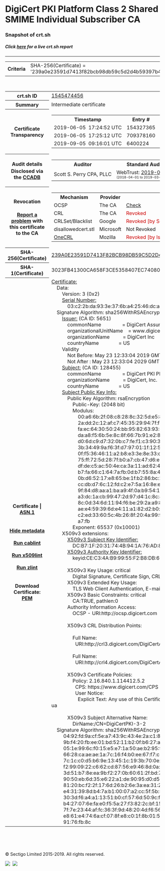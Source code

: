 # DigiCert PKI Platform Class 2 Shared SMIME Individual Subscriber CA
### Snapshot of crt.sh
##### Click [here](https://crt.sh/?q=239A0E23591D7413F82BCB98DB59C5D2D4B59397B4197515EF9AF3604396BADD) for a live crt.sh report

---
<!DOCTYPE HTML PUBLIC "-//W3C//DTD HTML 4.0 Transitional//EN">
<HTML>

<BODY>

<TABLE>
  <TR>
    <TH class="outer">Criteria</TH>
    <TD class="outer">SHA-256(Certificate) = '239a0e23591d7413f82bcb98db59c5d2d4b59397b4197515ef9af3604396badd'</TD>
  </TR>
</TABLE>
<BR>
<TABLE>
  <TR>
    <TH class="outer">crt.sh ID</TH>
    <TD class="outer"><A href="?id=1545474456">1545474456</A></TD>
  </TR>
  <TR>
    <TH class="outer">Summary</TH>
    <TD class="outer">Intermediate certificate</TD>
  </TR>
  <TR>
    <TH class="outer">Certificate<BR>Transparency</TH>
    <TD class="outer">
<TABLE class="options" style="margin-left:0px">
  <TR>
    <TH>Timestamp</TH>
    <TH>Entry #</TH>
    <TH>Log Operator</TH>
    <TH>Log URL</TH>
  </TR>
  <TR>
    <TD>2019-06-05&nbsp; <FONT class="small">17:24:52 UTC</FONT></TD>
    <TD>154327365</TD>
    <TD>Sectigo</TD>
    <TD>https://sabre.ct.comodo.com</TD>
  </TR>
  <TR>
    <TD>2019-06-05&nbsp; <FONT class="small">17:25:12 UTC</FONT></TD>
    <TD>709378160</TD>
    <TD>Google</TD>
    <TD>https://ct.googleapis.com/rocketeer</TD>
  </TR>
  <TR>
    <TD>2019-09-05&nbsp; <FONT class="small">09:16:01 UTC</FONT></TD>
    <TD>6400224</TD>
    <TD>Sectigo</TD>
    <TD>https://dodo.ct.comodo.com</TD>
  </TR>
</TABLE>
    </TD>
  </TR>
  <TR>
    <TH class="outer">Audit details<BR>
      <DIV class="small" style="padding-top:3px">Disclosed via the
        <A href="//ccadb-public.secure.force.com/mozilla/PublicAllIntermediateCerts" target="_blank">CCADB</A></DIV>
    </TH>
    <TD class="outer">
<TABLE class="options" style="margin-left:0px">
  <TR>
    <TH>Auditor</TH>
    <TH>Standard Audit</TH>
    <TH>BR Audit</TH>
    <TH>EV SSL Audit</TH>
    <TH>Documents</TH>
    <TH>CCADB</TH>
    <TH>Root Owner / Certificate</TH>
  </TR>
  <TR>
    <TD style="vertical-align:middle">Scott S. Perry CPA, PLLC</TD>
    <TD>WebTrust:
      <A href="https://www.cpacanada.ca/generichandlers/CPACHandler.ashx?attachmentid=230845" target="_blank">2019-06-25</A>
      <BR><FONT style="font-size:8pt">(2018-04-01 to 2019-03-31)</FONT></TD>
    <TD>WebTrust:
      <A href="https://www.cpacanada.ca/generichandlers/CPACHandler.ashx?attachmentid=230846" target="_blank">2019-06-25</A>
      <BR><FONT style="font-size:8pt">(2018-04-01 to 2019-03-31)</FONT></TD>
    <TD>WebTrust:
      <A href="https://www.cpacanada.ca/generichandlers/CPACHandler.ashx?attachmentid=230847" target="_blank">2019-06-25</A>
      <BR><FONT style="font-size:8pt">(2018-04-01 to 2019-03-31)</FONT></TD>
    <TD>
      <A href="https://content.digicert.com/wp-content/uploads/2019/04/DigiCert_CP_v418.pdf" target="blank">CP</A>
      <A href="https://content.digicert.com/wp-content/uploads/2019/04/DigiCert_CPS_v418.pdf" target="blank">CPS</A>
    </TD>
    <TD><A href="//ccadb.force.com/0011J00001Ocvr4QAB" target="_blank">0011J00001Ocvr4QAB</A></TD>
    <TD><A href="/?id=8559057">DigiCert</A></TD>
  </TR>
</TABLE>
    </TD>
  </TR>
  <TR>
    <TH class="outer">Revocation<BR><BR>
      <DIV class="small" style="padding-top:3px"><A href="?id=1545474456&opt=problemreporting">Report a problem</A> with<BR>this certificate to the CA</DIV></TH>
    <TD class="outer">
      <TABLE class="options" style="margin-left:0px">
        <TR>
          <TH>Mechanism</TH>
          <TH>Provider</TH>
          <TH>Status</TH>
          <TH>Revocation Date</TH>
          <TH>Last Observed in CRL</TH>
          <TH>Last Checked <SPAN style="color:#CC0000;vertical-align:middle;font-size:70%;font-weight:normal">(Error)</SPAN></TH>
        </TR>
        <TR>
          <TD>OCSP</TD>
          <TD>The CA</TD>
          <TD><A href="?id=1545474456&opt=ocsp">Check</A></TD>
          <TD><SPAN style="color:#888888">?</SPAN></TD>
          <TD><SPAN style="color:#888888">n/a</SPAN></TD>
          <TD><SPAN style="color:#888888">?</SPAN></TD>
        </TR>
        <TR>
          <TD>CRL</TD>
          <TD>The CA</TD>
          <TD><SPAN style="color:#CC0000">Revoked</SPAN></TD><TD>2019-06-14&nbsp; <FONT class="small">15:32:12 UTC</FONT></TD><TD>2019-12-03&nbsp; <FONT class="small">00:41:27 UTC</FONT></TD><TD>2019-12-04&nbsp; <FONT class="small">16:44:22 UTC</FONT></TD>
        </TR>
        <TR>
          <TD>CRLSet/Blacklist</TD>
          <TD>Google</TD>
          <TD><SPAN style="color:#CC0000">Revoked [by Serial Number]</SPAN></TD>
          <TD><SPAN style="color:#888888">n/a</SPAN></TD>
          <TD><SPAN style="color:#888888">n/a</SPAN></TD>
          <TD><SPAN style="color:#888888">n/a</SPAN></TD>
        </TR>
        <TR>
          <TD>disallowedcert.stl</TD>
          <TD>Microsoft</TD>
          <TD>Not Revoked</TD>
          <TD><SPAN style="color:#888888">n/a</SPAN></TD>
          <TD><SPAN style="color:#888888">n/a</SPAN></TD>
          <TD><SPAN style="color:#888888">n/a</SPAN></TD>
        </TR>
        <TR>
          <TD><A href="/mozilla-onecrl" target="_blank">OneCRL</A></TD>
          <TD>Mozilla</TD>
          <TD><SPAN style="color:#CC0000">Revoked [by Issuer Name, Serial Number]</SPAN></TD><TD><SPAN style="color:#888888">Unknown</SPAN></TD>
          <TD><SPAN style="color:#888888">n/a</SPAN></TD>
          <TD><SPAN style="color:#888888">n/a</SPAN></TD>
        </TR>
      </TABLE>
    </TD>
  </TR>
  <TR>
    <TH class="outer">SHA-256(Certificate)</TH>
    <TD class="outer"><A href="//censys.io/certificates/239a0e23591d7413f82bcb98db59c5d2d4b59397b4197515ef9af3604396badd">239A0E23591D7413F82BCB98DB59C5D2D4B59397B4197515EF9AF3604396BADD</A></TD>
  </TR>
  <TR>
    <TH class="outer">SHA-1(Certificate)</TH>
    <TD class="outer">3023FB41300CA658F3CE5358407EC740800D5B9F</TD>
  </TR>
  <TR>
    <TH class="outer">Certificate | <A href="?asn1=1545474456">ASN.1</A>
      <SPAN class="small"><BR>
      <BR><BR><A href="?id=1545474456&opt=nometadata">Hide metadata</A>
      <BR><BR><A href="?id=1545474456&opt=cablint">Run cablint</A>
      <BR><BR><A href="?id=1545474456&opt=x509lint">Run x509lint</A>
      <BR><BR><A href="?id=1545474456&opt=zlint">Run zlint</A>
      <BR><BR><BR>Download Certificate: <A href="?d=1545474456">PEM</A>
      </SPAN>
    </TH>
    <TD class="text"><A href="?d=1545474456">Certificate:</A><BR>&nbsp;&nbsp;&nbsp;&nbsp;Data:<BR>&nbsp;&nbsp;&nbsp;&nbsp;&nbsp;&nbsp;&nbsp;&nbsp;Version:&nbsp;3&nbsp;(0x2)<BR>&nbsp;&nbsp;&nbsp;&nbsp;&nbsp;&nbsp;&nbsp;&nbsp;<A href="?serial=03c22bda933e376ba42546dca50f5b18">Serial&nbsp;Number:</A><BR>&nbsp;&nbsp;&nbsp;&nbsp;&nbsp;&nbsp;&nbsp;&nbsp;&nbsp;&nbsp;&nbsp;&nbsp;03:c2:2b:da:93:3e:37:6b:a4:25:46:dc:a5:0f:5b:18<BR>&nbsp;&nbsp;&nbsp;&nbsp;Signature&nbsp;Algorithm:&nbsp;sha256WithRSAEncryption<BR>&nbsp;&nbsp;&nbsp;&nbsp;&nbsp;&nbsp;&nbsp;&nbsp;<A href="?caid=5651">Issuer:</A> <SPAN class="small">(CA ID: 5651)</SPAN><BR>&nbsp;&nbsp;&nbsp;&nbsp;&nbsp;&nbsp;&nbsp;&nbsp;&nbsp;&nbsp;&nbsp;&nbsp;commonName&nbsp;&nbsp;&nbsp;&nbsp;&nbsp;&nbsp;&nbsp;&nbsp;&nbsp;&nbsp;&nbsp;&nbsp;&nbsp;&nbsp;&nbsp;&nbsp;=&nbsp;DigiCert&nbsp;Assured&nbsp;ID&nbsp;Root&nbsp;G2<BR>&nbsp;&nbsp;&nbsp;&nbsp;&nbsp;&nbsp;&nbsp;&nbsp;&nbsp;&nbsp;&nbsp;&nbsp;organizationalUnitName&nbsp;&nbsp;&nbsp;&nbsp;=&nbsp;www.digicert.com<BR>&nbsp;&nbsp;&nbsp;&nbsp;&nbsp;&nbsp;&nbsp;&nbsp;&nbsp;&nbsp;&nbsp;&nbsp;organizationName&nbsp;&nbsp;&nbsp;&nbsp;&nbsp;&nbsp;&nbsp;&nbsp;&nbsp;&nbsp;=&nbsp;DigiCert&nbsp;Inc<BR>&nbsp;&nbsp;&nbsp;&nbsp;&nbsp;&nbsp;&nbsp;&nbsp;&nbsp;&nbsp;&nbsp;&nbsp;countryName&nbsp;&nbsp;&nbsp;&nbsp;&nbsp;&nbsp;&nbsp;&nbsp;&nbsp;&nbsp;&nbsp;&nbsp;&nbsp;&nbsp;&nbsp;=&nbsp;US<BR>&nbsp;&nbsp;&nbsp;&nbsp;&nbsp;&nbsp;&nbsp;&nbsp;Validity<BR>&nbsp;&nbsp;&nbsp;&nbsp;&nbsp;&nbsp;&nbsp;&nbsp;&nbsp;&nbsp;&nbsp;&nbsp;Not&nbsp;Before:&nbsp;May&nbsp;23&nbsp;12:33:04&nbsp;2019&nbsp;GMT<BR>&nbsp;&nbsp;&nbsp;&nbsp;&nbsp;&nbsp;&nbsp;&nbsp;&nbsp;&nbsp;&nbsp;&nbsp;Not&nbsp;After&nbsp;:&nbsp;May&nbsp;23&nbsp;12:33:04&nbsp;2029&nbsp;GMT<BR>&nbsp;&nbsp;&nbsp;&nbsp;&nbsp;&nbsp;&nbsp;&nbsp;<A href="?caid=128455">Subject:</A> <SPAN class="small">(CA ID: 128455)</SPAN><BR>&nbsp;&nbsp;&nbsp;&nbsp;&nbsp;&nbsp;&nbsp;&nbsp;&nbsp;&nbsp;&nbsp;&nbsp;commonName&nbsp;&nbsp;&nbsp;&nbsp;&nbsp;&nbsp;&nbsp;&nbsp;&nbsp;&nbsp;&nbsp;&nbsp;&nbsp;&nbsp;&nbsp;&nbsp;=&nbsp;DigiCert&nbsp;PKI&nbsp;Platform&nbsp;Class&nbsp;2&nbsp;Shared&nbsp;SMIME&nbsp;Individual&nbsp;Subscriber&nbsp;CA<BR>&nbsp;&nbsp;&nbsp;&nbsp;&nbsp;&nbsp;&nbsp;&nbsp;&nbsp;&nbsp;&nbsp;&nbsp;organizationName&nbsp;&nbsp;&nbsp;&nbsp;&nbsp;&nbsp;&nbsp;&nbsp;&nbsp;&nbsp;=&nbsp;DigiCert,&nbsp;Inc.<BR>&nbsp;&nbsp;&nbsp;&nbsp;&nbsp;&nbsp;&nbsp;&nbsp;&nbsp;&nbsp;&nbsp;&nbsp;countryName&nbsp;&nbsp;&nbsp;&nbsp;&nbsp;&nbsp;&nbsp;&nbsp;&nbsp;&nbsp;&nbsp;&nbsp;&nbsp;&nbsp;&nbsp;=&nbsp;US<BR>&nbsp;&nbsp;&nbsp;&nbsp;&nbsp;&nbsp;&nbsp;&nbsp;<A href="?spkisha256=c423ddfb8c0e720ed11c2885b7c427749423d254c6a59373660ab2318d32105c">Subject&nbsp;Public&nbsp;Key&nbsp;Info:</A><BR>&nbsp;&nbsp;&nbsp;&nbsp;&nbsp;&nbsp;&nbsp;&nbsp;&nbsp;&nbsp;&nbsp;&nbsp;Public&nbsp;Key&nbsp;Algorithm:&nbsp;rsaEncryption<BR>&nbsp;&nbsp;&nbsp;&nbsp;&nbsp;&nbsp;&nbsp;&nbsp;&nbsp;&nbsp;&nbsp;&nbsp;&nbsp;&nbsp;&nbsp;&nbsp;Public-Key:&nbsp;(2048&nbsp;bit)<BR>&nbsp;&nbsp;&nbsp;&nbsp;&nbsp;&nbsp;&nbsp;&nbsp;&nbsp;&nbsp;&nbsp;&nbsp;&nbsp;&nbsp;&nbsp;&nbsp;Modulus:<BR>&nbsp;&nbsp;&nbsp;&nbsp;&nbsp;&nbsp;&nbsp;&nbsp;&nbsp;&nbsp;&nbsp;&nbsp;&nbsp;&nbsp;&nbsp;&nbsp;&nbsp;&nbsp;&nbsp;&nbsp;00:a6:6b:2f:08:c8:28:8c:32:5d:e5:80:ba:3a:05:<BR>&nbsp;&nbsp;&nbsp;&nbsp;&nbsp;&nbsp;&nbsp;&nbsp;&nbsp;&nbsp;&nbsp;&nbsp;&nbsp;&nbsp;&nbsp;&nbsp;&nbsp;&nbsp;&nbsp;&nbsp;2a:dd:2c:12:af:c7:45:35:29:94:7f:f0:fc:ef:4b:<BR>&nbsp;&nbsp;&nbsp;&nbsp;&nbsp;&nbsp;&nbsp;&nbsp;&nbsp;&nbsp;&nbsp;&nbsp;&nbsp;&nbsp;&nbsp;&nbsp;&nbsp;&nbsp;&nbsp;&nbsp;fa:ec:64:30:50:24:bb:95:82:63:93:68:1c:54:ac:<BR>&nbsp;&nbsp;&nbsp;&nbsp;&nbsp;&nbsp;&nbsp;&nbsp;&nbsp;&nbsp;&nbsp;&nbsp;&nbsp;&nbsp;&nbsp;&nbsp;&nbsp;&nbsp;&nbsp;&nbsp;da:a8:f5:6b:5e:8c:8f:66:7b:91:e2:85:b1:ca:13:<BR>&nbsp;&nbsp;&nbsp;&nbsp;&nbsp;&nbsp;&nbsp;&nbsp;&nbsp;&nbsp;&nbsp;&nbsp;&nbsp;&nbsp;&nbsp;&nbsp;&nbsp;&nbsp;&nbsp;&nbsp;d0:6d:c9:d7:32:0b:c7:fe:f1:c3:90:39:7d:e1:3a:<BR>&nbsp;&nbsp;&nbsp;&nbsp;&nbsp;&nbsp;&nbsp;&nbsp;&nbsp;&nbsp;&nbsp;&nbsp;&nbsp;&nbsp;&nbsp;&nbsp;&nbsp;&nbsp;&nbsp;&nbsp;3b:34:49:9a:f6:3f:d7:97:01:1f:12:59:fd:29:fd:<BR>&nbsp;&nbsp;&nbsp;&nbsp;&nbsp;&nbsp;&nbsp;&nbsp;&nbsp;&nbsp;&nbsp;&nbsp;&nbsp;&nbsp;&nbsp;&nbsp;&nbsp;&nbsp;&nbsp;&nbsp;0f:f5:36:46:11:a2:b8:e3:3e:8e:33:d1:1a:2f:12:<BR>&nbsp;&nbsp;&nbsp;&nbsp;&nbsp;&nbsp;&nbsp;&nbsp;&nbsp;&nbsp;&nbsp;&nbsp;&nbsp;&nbsp;&nbsp;&nbsp;&nbsp;&nbsp;&nbsp;&nbsp;75:ff:72:5d:28:7f:b0:a7:cb:47:d6:eb:9b:4c:06:<BR>&nbsp;&nbsp;&nbsp;&nbsp;&nbsp;&nbsp;&nbsp;&nbsp;&nbsp;&nbsp;&nbsp;&nbsp;&nbsp;&nbsp;&nbsp;&nbsp;&nbsp;&nbsp;&nbsp;&nbsp;df:de:c5:ac:50:4e:ca:3a:11:ad:62:44:5f:54:f1:<BR>&nbsp;&nbsp;&nbsp;&nbsp;&nbsp;&nbsp;&nbsp;&nbsp;&nbsp;&nbsp;&nbsp;&nbsp;&nbsp;&nbsp;&nbsp;&nbsp;&nbsp;&nbsp;&nbsp;&nbsp;b7:fa:66:c1:64:7a:fb:0d:b7:55:8a:49:8f:57:fd:<BR>&nbsp;&nbsp;&nbsp;&nbsp;&nbsp;&nbsp;&nbsp;&nbsp;&nbsp;&nbsp;&nbsp;&nbsp;&nbsp;&nbsp;&nbsp;&nbsp;&nbsp;&nbsp;&nbsp;&nbsp;0b:d6:52:17:e8:65:be:1f:b2:86:bc:25:46:64:24:<BR>&nbsp;&nbsp;&nbsp;&nbsp;&nbsp;&nbsp;&nbsp;&nbsp;&nbsp;&nbsp;&nbsp;&nbsp;&nbsp;&nbsp;&nbsp;&nbsp;&nbsp;&nbsp;&nbsp;&nbsp;cc:db:d7:6c:12:fd:c2:e7:5a:16:8e:e4:6e:dc:a9:<BR>&nbsp;&nbsp;&nbsp;&nbsp;&nbsp;&nbsp;&nbsp;&nbsp;&nbsp;&nbsp;&nbsp;&nbsp;&nbsp;&nbsp;&nbsp;&nbsp;&nbsp;&nbsp;&nbsp;&nbsp;9f:84:d8:aa:a1:ba:a9:4f:0a:b9:54:18:53:55:b9:<BR>&nbsp;&nbsp;&nbsp;&nbsp;&nbsp;&nbsp;&nbsp;&nbsp;&nbsp;&nbsp;&nbsp;&nbsp;&nbsp;&nbsp;&nbsp;&nbsp;&nbsp;&nbsp;&nbsp;&nbsp;a3:dc:1a:cb:99:47:2d:97:d4:1c:8c:80:0e:15:20:<BR>&nbsp;&nbsp;&nbsp;&nbsp;&nbsp;&nbsp;&nbsp;&nbsp;&nbsp;&nbsp;&nbsp;&nbsp;&nbsp;&nbsp;&nbsp;&nbsp;&nbsp;&nbsp;&nbsp;&nbsp;8c:0d:34:6d:11:94:f6:be:29:2a:a9:8b:13:ba:44:<BR>&nbsp;&nbsp;&nbsp;&nbsp;&nbsp;&nbsp;&nbsp;&nbsp;&nbsp;&nbsp;&nbsp;&nbsp;&nbsp;&nbsp;&nbsp;&nbsp;&nbsp;&nbsp;&nbsp;&nbsp;ae:e4:59:39:6d:e4:11:a1:82:d2:b0:ec:c9:ee:0d:<BR>&nbsp;&nbsp;&nbsp;&nbsp;&nbsp;&nbsp;&nbsp;&nbsp;&nbsp;&nbsp;&nbsp;&nbsp;&nbsp;&nbsp;&nbsp;&nbsp;&nbsp;&nbsp;&nbsp;&nbsp;c2:ed:33:60:5c:4b:26:8f:20:4a:99:9d:aa:67:e6:<BR>&nbsp;&nbsp;&nbsp;&nbsp;&nbsp;&nbsp;&nbsp;&nbsp;&nbsp;&nbsp;&nbsp;&nbsp;&nbsp;&nbsp;&nbsp;&nbsp;&nbsp;&nbsp;&nbsp;&nbsp;a7:fb<BR>&nbsp;&nbsp;&nbsp;&nbsp;&nbsp;&nbsp;&nbsp;&nbsp;&nbsp;&nbsp;&nbsp;&nbsp;&nbsp;&nbsp;&nbsp;&nbsp;Exponent:&nbsp;65537&nbsp;(0x10001)<BR>&nbsp;&nbsp;&nbsp;&nbsp;&nbsp;&nbsp;&nbsp;&nbsp;X509v3&nbsp;extensions:<BR>&nbsp;&nbsp;&nbsp;&nbsp;&nbsp;&nbsp;&nbsp;&nbsp;&nbsp;&nbsp;&nbsp;&nbsp;<A href="?ski=dcb71f2031744b941a76ad8382adf8c6a3f0445f">X509v3&nbsp;Subject&nbsp;Key&nbsp;Identifier:</A><BR>&nbsp;&nbsp;&nbsp;&nbsp;&nbsp;&nbsp;&nbsp;&nbsp;&nbsp;&nbsp;&nbsp;&nbsp;&nbsp;&nbsp;&nbsp;&nbsp;DC:B7:1F:20:31:74:4B:94:1A:76:AD:83:82:AD:F8:C6:A3:F0:44:5F<BR>&nbsp;&nbsp;&nbsp;&nbsp;&nbsp;&nbsp;&nbsp;&nbsp;&nbsp;&nbsp;&nbsp;&nbsp;<A href="?ski=cec34ab99955f2b8db60bfa97ebd56b59736a7d6">X509v3&nbsp;Authority&nbsp;Key&nbsp;Identifier:</A><BR>&nbsp;&nbsp;&nbsp;&nbsp;&nbsp;&nbsp;&nbsp;&nbsp;&nbsp;&nbsp;&nbsp;&nbsp;&nbsp;&nbsp;&nbsp;&nbsp;keyid:CE:C3:4A:B9:99:55:F2:B8:DB:60:BF:A9:7E:BD:56:B5:97:36:A7:D6<BR><BR>&nbsp;&nbsp;&nbsp;&nbsp;&nbsp;&nbsp;&nbsp;&nbsp;&nbsp;&nbsp;&nbsp;&nbsp;X509v3&nbsp;Key&nbsp;Usage:&nbsp;critical<BR>&nbsp;&nbsp;&nbsp;&nbsp;&nbsp;&nbsp;&nbsp;&nbsp;&nbsp;&nbsp;&nbsp;&nbsp;&nbsp;&nbsp;&nbsp;&nbsp;Digital&nbsp;Signature,&nbsp;Certificate&nbsp;Sign,&nbsp;CRL&nbsp;Sign<BR>&nbsp;&nbsp;&nbsp;&nbsp;&nbsp;&nbsp;&nbsp;&nbsp;&nbsp;&nbsp;&nbsp;&nbsp;X509v3&nbsp;Extended&nbsp;Key&nbsp;Usage:&nbsp;<BR>&nbsp;&nbsp;&nbsp;&nbsp;&nbsp;&nbsp;&nbsp;&nbsp;&nbsp;&nbsp;&nbsp;&nbsp;&nbsp;&nbsp;&nbsp;&nbsp;TLS&nbsp;Web&nbsp;Client&nbsp;Authentication,&nbsp;E-mail&nbsp;Protection,&nbsp;Microsoft&nbsp;Encrypted&nbsp;File&nbsp;System,&nbsp;Microsoft&nbsp;Smartcardlogin,&nbsp;1.3.6.1.4.1.311.10.3.12,&nbsp;1.2.840.113583.1.1.5<BR>&nbsp;&nbsp;&nbsp;&nbsp;&nbsp;&nbsp;&nbsp;&nbsp;&nbsp;&nbsp;&nbsp;&nbsp;X509v3&nbsp;Basic&nbsp;Constraints:&nbsp;critical<BR>&nbsp;&nbsp;&nbsp;&nbsp;&nbsp;&nbsp;&nbsp;&nbsp;&nbsp;&nbsp;&nbsp;&nbsp;&nbsp;&nbsp;&nbsp;&nbsp;CA:TRUE,&nbsp;pathlen:0<BR>&nbsp;&nbsp;&nbsp;&nbsp;&nbsp;&nbsp;&nbsp;&nbsp;&nbsp;&nbsp;&nbsp;&nbsp;Authority&nbsp;Information&nbsp;Access:&nbsp;<BR>&nbsp;&nbsp;&nbsp;&nbsp;&nbsp;&nbsp;&nbsp;&nbsp;&nbsp;&nbsp;&nbsp;&nbsp;&nbsp;&nbsp;&nbsp;&nbsp;OCSP&nbsp;-&nbsp;URI:http://ocsp.digicert.com<BR><BR>&nbsp;&nbsp;&nbsp;&nbsp;&nbsp;&nbsp;&nbsp;&nbsp;&nbsp;&nbsp;&nbsp;&nbsp;X509v3&nbsp;CRL&nbsp;Distribution&nbsp;Points:&nbsp;<BR><BR>&nbsp;&nbsp;&nbsp;&nbsp;&nbsp;&nbsp;&nbsp;&nbsp;&nbsp;&nbsp;&nbsp;&nbsp;&nbsp;&nbsp;&nbsp;&nbsp;Full&nbsp;Name:<BR>&nbsp;&nbsp;&nbsp;&nbsp;&nbsp;&nbsp;&nbsp;&nbsp;&nbsp;&nbsp;&nbsp;&nbsp;&nbsp;&nbsp;&nbsp;&nbsp;&nbsp;&nbsp;URI:http://crl3.digicert.com/DigiCertAssuredIDRootG2.crl<BR><BR>&nbsp;&nbsp;&nbsp;&nbsp;&nbsp;&nbsp;&nbsp;&nbsp;&nbsp;&nbsp;&nbsp;&nbsp;&nbsp;&nbsp;&nbsp;&nbsp;Full&nbsp;Name:<BR>&nbsp;&nbsp;&nbsp;&nbsp;&nbsp;&nbsp;&nbsp;&nbsp;&nbsp;&nbsp;&nbsp;&nbsp;&nbsp;&nbsp;&nbsp;&nbsp;&nbsp;&nbsp;URI:http://crl4.digicert.com/DigiCertAssuredIDRootG2.crl<BR><BR>&nbsp;&nbsp;&nbsp;&nbsp;&nbsp;&nbsp;&nbsp;&nbsp;&nbsp;&nbsp;&nbsp;&nbsp;X509v3&nbsp;Certificate&nbsp;Policies:&nbsp;<BR>&nbsp;&nbsp;&nbsp;&nbsp;&nbsp;&nbsp;&nbsp;&nbsp;&nbsp;&nbsp;&nbsp;&nbsp;&nbsp;&nbsp;&nbsp;&nbsp;Policy:&nbsp;2.16.840.1.114412.5.2<BR>&nbsp;&nbsp;&nbsp;&nbsp;&nbsp;&nbsp;&nbsp;&nbsp;&nbsp;&nbsp;&nbsp;&nbsp;&nbsp;&nbsp;&nbsp;&nbsp;&nbsp;&nbsp;CPS:&nbsp;https://www.digicert.com/CPS<BR>&nbsp;&nbsp;&nbsp;&nbsp;&nbsp;&nbsp;&nbsp;&nbsp;&nbsp;&nbsp;&nbsp;&nbsp;&nbsp;&nbsp;&nbsp;&nbsp;&nbsp;&nbsp;User&nbsp;Notice:<BR>&nbsp;&nbsp;&nbsp;&nbsp;&nbsp;&nbsp;&nbsp;&nbsp;&nbsp;&nbsp;&nbsp;&nbsp;&nbsp;&nbsp;&nbsp;&nbsp;&nbsp;&nbsp;&nbsp;&nbsp;Explicit&nbsp;Text:&nbsp;Any&nbsp;use&nbsp;of&nbsp;this&nbsp;Certificate&nbsp;constitutes&nbsp;acceptance&nbsp;of&nbsp;the&nbsp;DigiCert&nbsp;CP/CPS&nbsp;and&nbsp;the&nbsp;Relying&nbsp;Party&nbsp;Agreement&nbsp;which&nbsp;limit&nbsp;liability&nbsp;and&nbsp;are&nbsp;incoporated&nbsp;herein&nbsp;by&nbsp;referenece.&nbsp;https://www.digicert.com/rpa-ua<BR><BR>&nbsp;&nbsp;&nbsp;&nbsp;&nbsp;&nbsp;&nbsp;&nbsp;&nbsp;&nbsp;&nbsp;&nbsp;X509v3&nbsp;Subject&nbsp;Alternative&nbsp;Name:&nbsp;<BR>&nbsp;&nbsp;&nbsp;&nbsp;&nbsp;&nbsp;&nbsp;&nbsp;&nbsp;&nbsp;&nbsp;&nbsp;&nbsp;&nbsp;&nbsp;&nbsp;DirName:/CN=DigiCertPKI-3-2<BR>&nbsp;&nbsp;&nbsp;&nbsp;Signature&nbsp;Algorithm:&nbsp;sha256WithRSAEncryption<BR>&nbsp;&nbsp;&nbsp;&nbsp;&nbsp;&nbsp;&nbsp;&nbsp;&nbsp;04:92:fd:9a:cf:5e:a7:43:9c:43:4e:2a:c1:8c:ab:5c:0e:dd:<BR>&nbsp;&nbsp;&nbsp;&nbsp;&nbsp;&nbsp;&nbsp;&nbsp;&nbsp;9b:f4:20:fb:ee:01:bd:52:11:b2:0f:b6:27:a6:03:b9:3f:3c:<BR>&nbsp;&nbsp;&nbsp;&nbsp;&nbsp;&nbsp;&nbsp;&nbsp;&nbsp;05:1e:99:6c:f0:15:e5:e7:1a:50:ae:b2:95:9e:82:cc:b9:49:<BR>&nbsp;&nbsp;&nbsp;&nbsp;&nbsp;&nbsp;&nbsp;&nbsp;&nbsp;66:28:ca:ae:ae:1a:7c:16:f4:b0:ee:67:f7:c6:95:71:3e:b3:<BR>&nbsp;&nbsp;&nbsp;&nbsp;&nbsp;&nbsp;&nbsp;&nbsp;&nbsp;7c:1c:c0:d5:b6:9e:13:45:1c:19:3b:70:0e:24:08:dd:80:0f:<BR>&nbsp;&nbsp;&nbsp;&nbsp;&nbsp;&nbsp;&nbsp;&nbsp;&nbsp;f2:99:09:22:c6:62:cd:87:56:e9:46:8d:0a:57:59:2c:76:c0:<BR>&nbsp;&nbsp;&nbsp;&nbsp;&nbsp;&nbsp;&nbsp;&nbsp;&nbsp;3d:51:b7:8e:ea:9b:f2:27:0b:60:61:2f:bd:70:70:34:ad:ea:<BR>&nbsp;&nbsp;&nbsp;&nbsp;&nbsp;&nbsp;&nbsp;&nbsp;&nbsp;90:50:eb:6d:35:e6:22:a1:de:90:95:d0:d5:29:d4:86:30:2b:<BR>&nbsp;&nbsp;&nbsp;&nbsp;&nbsp;&nbsp;&nbsp;&nbsp;&nbsp;81:20:bc:f2:2f:17:6d:26:b2:6e:3a:ea:31:2b:be:8d:03:08:<BR>&nbsp;&nbsp;&nbsp;&nbsp;&nbsp;&nbsp;&nbsp;&nbsp;&nbsp;e4:31:39:8d:b4:7a:b1:00:07:a2:cc:5f:5b:5c:10:0d:9e:e0:<BR>&nbsp;&nbsp;&nbsp;&nbsp;&nbsp;&nbsp;&nbsp;&nbsp;&nbsp;30:3d:f6:a4:a1:13:51:b0:cf:57:6d:50:9c:f3:66:c0:03:13:<BR>&nbsp;&nbsp;&nbsp;&nbsp;&nbsp;&nbsp;&nbsp;&nbsp;&nbsp;b4:27:07:6e:fa:e0:f5:5a:27:f3:82:2c:bf:15:17:6e:9a:b4:<BR>&nbsp;&nbsp;&nbsp;&nbsp;&nbsp;&nbsp;&nbsp;&nbsp;&nbsp;7f:7e:23:44:af:fc:36:3f:9d:48:20:4d:f6:56:2b:47:10:c1:<BR>&nbsp;&nbsp;&nbsp;&nbsp;&nbsp;&nbsp;&nbsp;&nbsp;&nbsp;e8:61:e4:74:6a:cf:07:8f:e8:c0:1f:8b:01:5e:ab:35:42:06:<BR>&nbsp;&nbsp;&nbsp;&nbsp;&nbsp;&nbsp;&nbsp;&nbsp;&nbsp;91:76:fb:8c<BR>    </TD>
  </TR>
</TABLE>

  <BR><BR><BR>

  <P class="copyright">&copy; Sectigo Limited 2015-2019. All rights reserved.</P>
  <DIV>
    <A href="https://sectigo.com/"><IMG src="/sectigo_s.png"></A>
    &nbsp;<A href="https://github.com/crtsh"><IMG src="/GitHub-Mark-32px.png"></A>
  </DIV>
</BODY>
</HTML>
